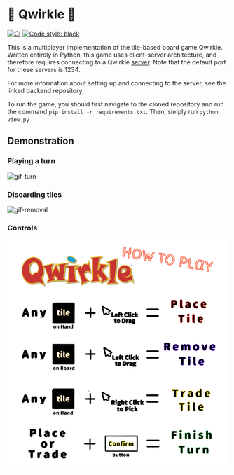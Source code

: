 # 🔶 Qwirkle 🔷

[![CI](https://github.com/COMP-4721-Group-5/Frontend/actions/workflows/ci.yml/badge.svg)](https://github.com/COMP-4721-Group-5/Frontend/actions/workflows/ci.yml)
[![Code style: black](https://img.shields.io/badge/code%20style-black-000000.svg)](https://github.com/psf/black)

This is a multiplayer implementation of the tile-based board game Qwirkle. Written entirely in Python, this game uses client-server architecture, and therefore requires connecting to a Qwirkle [server](https://github.com/COMP-4721-Group-5/Backend). Note that the default port for these servers is 1234.

For more information about setting up and connecting to the server, see the linked backend repository.

To run the game, you should first navigate to the cloned repository and run the command ```pip install -r requirements.txt```. Then, simply run ```python view.py```

## Demonstration

### Playing a turn

![gif-turn](https://user-images.githubusercontent.com/95383688/229372382-dff3da0c-ac82-4e15-9c33-c1d9366e616c.gif)

### Discarding tiles

![gif-removal](https://user-images.githubusercontent.com/95383688/229372380-7a325b93-ade5-46eb-8959-c703415f66f0.gif)

### Controls

![instructions](assets/instructions/PlayInstruct.png)
